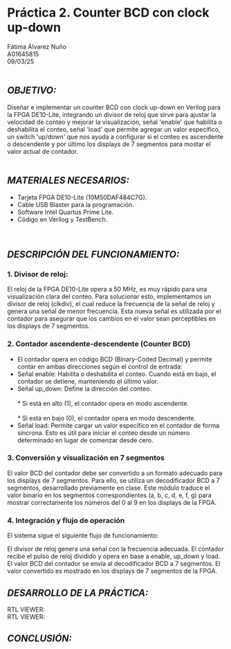 # Práctica 2. Counter BCD con clock up-down
Fátima Álvarez Nuño <br/>
A01645815 <br/>
09/03/25 <br/>
<br/>

## *OBJETIVO:* <br/>
Diseñar e implementar un counter BCD con clock up-down en Verilog para la FPGA DE10-Lite, integrando un divisor de reloj que sirve para ajustar la velocidad de conteo y mejorar la visualización, señal 'enable' que habilita o deshabilita el conteo, señal 'load' que permite agregar un valor específico, un switch 'up/down' que nos ayuda a configurar si el conteo es ascendente o descendente y por último los displays de 7 segmentos para mostar el valor actual de contador.  
<br/>

## *MATERIALES NECESARIOS:* <br/>
* Tarjeta FPGA DE10-Lite (10M50DAF484C7G). <br/>
* Cable USB Blaster para la programación. <br/>
* Software Intel Quartus Prime Lite. <br/>
* Código en Verilog y TestBench. <br/>
<br/>

## *DESCRIPCIÓN DEL FUNCIONAMIENTO:* <br/>
### 1. Divisor de reloj:  <br/>
El reloj de la FPGA DE10-Lite opera a 50 MHz, es muy rápido para una visualización clara del conteo. Para solucionar esto, implementamos un divisor de reloj (clkdiv), el cual reduce la frecuencia de la señal de reloj y genera una señal de menor frecuencia. Esta nueva señal es utilizada por el contador para asegurar que los cambios en el valor sean perceptibles en los displays de 7 segmentos.  <br/>

### 2. Contador ascendente-descendente (Counter BCD)  <br/>
* El contador opera en código BCD (Binary-Coded Decimal) y permite contar en ambas direcciones según el control de entrada:  <br/>
* Señal enable: Habilita o deshabilita el conteo. Cuando está en bajo, el contador se detiene, manteniendo el último valor.  <br/>
* Señal up_down: Define la dirección del conteo.  <br/>
<br/> * Si está en alto (1), el contador opera en modo ascendente.  <br/>
<br/> * Si está en bajo (0), el contador opera en modo descendente.  <br/>
* Señal load: Permite cargar un valor específico en el contador de forma síncrona. Esto es útil para iniciar el conteo desde un número determinado en lugar de comenzar desde cero.  <br/>

### 3. Conversión y visualización en 7 segmentos
El valor BCD del contador debe ser convertido a un formato adecuado para los displays de 7 segmentos. Para ello, se utiliza un decodificador BCD a 7 segmentos, desarrollado previamente en clase. Este módulo traduce el valor binario en los segmentos correspondientes (a, b, c, d, e, f, g) para mostrar correctamente los números del 0 al 9 en los displays de la FPGA.

### 4. Integración y flujo de operación
El sistema sigue el siguiente flujo de funcionamiento:

El divisor de reloj genera una señal con la frecuencia adecuada.
El contador recibe el pulso de reloj dividido y opera en base a enable, up_down y load.
El valor BCD del contador se envía al decodificador BCD a 7 segmentos.
El valor convertido es mostrado en los displays de 7 segmentos de la FPGA.

## *DESARROLLO DE LA PRÁCTICA:* <br/>
RTL VIEWER: <br/>
RTL VIEWER:

## *CONCLUSIÓN:* <br/>
